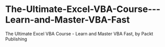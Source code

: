 # The-Ultimate-Excel-VBA-Course---Learn-and-Master-VBA-Fast
The Ultimate Excel VBA Course - Learn and Master VBA Fast, by Packt Publishing
